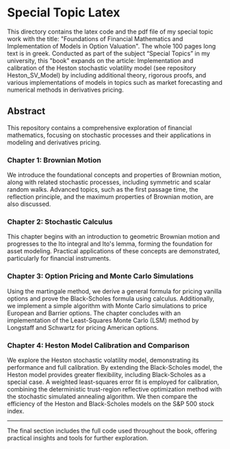 # Special Topic Latex

This directory contains the latex code and the pdf file of my special topic work with the title: "Foundations of Financial Mathematics and Implementation of Models in Option Valuation". The whole 100 pages long text is in greek. Conducted as part of the subject “Special Topics” in my university, this "book" expands on the article: Implementation and calibration of the Heston stochastic volatility model (see repository Heston_SV_Model) by including additional theory, rigorous proofs, and various implementations of models in topics such as market forecasting and numerical methods in derivatives pricing.<br>

## Abstract

This repository contains a comprehensive exploration of financial mathematics, focusing on stochastic processes and their applications in modeling and derivatives pricing.

### Chapter 1: Brownian Motion  
We introduce the foundational concepts and properties of Brownian motion, along with related stochastic processes, including symmetric and scalar random walks. Advanced topics, such as the first passage time, the reflection principle, and the maximum properties of Brownian motion, are also discussed.

### Chapter 2: Stochastic Calculus  
This chapter begins with an introduction to geometric Brownian motion and progresses to the Ito integral and Ito's lemma, forming the foundation for asset modeling. Practical applications of these concepts are demonstrated, particularly for financial instruments.

### Chapter 3: Option Pricing and Monte Carlo Simulations  
Using the martingale method, we derive a general formula for pricing vanilla options and prove the Black-Scholes formula using calculus. Additionally, we implement a simple algorithm with Monte Carlo simulations to price European and Barrier options. The chapter concludes with an implementation of the Least-Squares Monte Carlo (LSM) method by Longstaff and Schwartz for pricing American options.

### Chapter 4: Heston Model Calibration and Comparison  
We explore the Heston stochastic volatility model, demonstrating its performance and full calibration. By extending the Black-Scholes model, the Heston model provides greater flexibility, including Black-Scholes as a special case. A weighted least-squares error fit is employed for calibration, combining the deterministic trust-region reflective optimization method with the stochastic simulated annealing algorithm. We then compare the efficiency of the Heston and Black-Scholes models on the S&P 500 stock index.

---

The final section includes the full code used throughout the book, offering practical insights and tools for further exploration.
